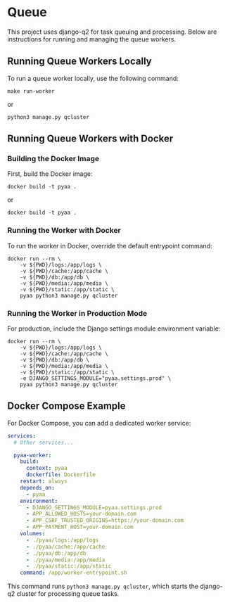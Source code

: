 # Queue

This project uses django-q2 for task queuing and processing. Below are instructions for running and managing the queue workers.

## Running Queue Workers Locally

To run a queue worker locally, use the following command:

```
make run-worker
```

or

```
python3 manage.py qcluster
```

## Running Queue Workers with Docker

### Building the Docker Image

First, build the Docker image:

```
docker build -t pyaa .
```

or

```
docker build -t pyaa .
```

### Running the Worker with Docker

To run the worker in Docker, override the default entrypoint command:

```
docker run --rm \
    -v ${PWD}/logs:/app/logs \
    -v ${PWD}/cache:/app/cache \
    -v ${PWD}/db:/app/db \
    -v ${PWD}/media:/app/media \
    -v ${PWD}/static:/app/static \
    pyaa python3 manage.py qcluster
```

### Running the Worker in Production Mode

For production, include the Django settings module environment variable:

```
docker run --rm \
    -v ${PWD}/logs:/app/logs \
    -v ${PWD}/cache:/app/cache \
    -v ${PWD}/db:/app/db \
    -v ${PWD}/media:/app/media \
    -v ${PWD}/static:/app/static \
    -e DJANGO_SETTINGS_MODULE="pyaa.settings.prod" \
    pyaa python3 manage.py qcluster
```

## Docker Compose Example

For Docker Compose, you can add a dedicated worker service:

```yml
services:
  # Other services...

  pyaa-worker:
    build:
      context: pyaa
      dockerfile: Dockerfile
    restart: always
    depends_on:
      - pyaa
    environment:
      - DJANGO_SETTINGS_MODULE=pyaa.settings.prod
      - APP_ALLOWED_HOSTS=your-domain.com
      - APP_CSRF_TRUSTED_ORIGINS=https://your-domain.com
      - APP_PAYMENT_HOST=your-domain.com
    volumes:
      - ./pyaa/logs:/app/logs
      - ./pyaa/cache:/app/cache
      - ./pyaa/db:/app/db
      - ./pyaa/media:/app/media
      - ./pyaa/static:/app/static
    command: /app/worker-entrypoint.sh
```

This command runs `python3 manage.py qcluster`, which starts the django-q2 cluster for processing queue tasks.